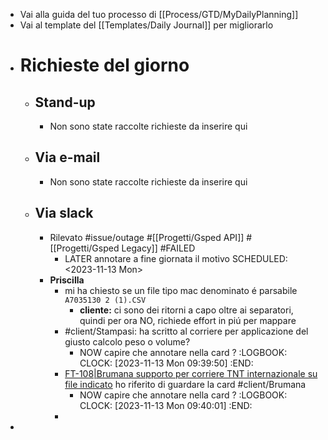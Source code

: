 - Vai alla guida del tuo processo di [[Process/GTD/MyDailyPlanning]]
- Vai al template del [[Templates/Daily Journal]] per migliorarlo
- # Richieste del giorno
	- ## Stand-up
		- Non sono state raccolte richieste da inserire qui
	- ## Via e-mail
		- Non sono state raccolte richieste da inserire qui
	- ## Via slack
		- Rilevato #issue/outage #[[Progetti/Gsped API]] #[[Progetti/Gsped Legacy]] #FAILED
			- LATER annotare a fine giornata il motivo 
			  SCHEDULED: <2023-11-13 Mon>
		- **Priscilla**
			- mi ha chiesto se un file tipo mac denominato é parsabile `A7035130 2 (1).CSV`
				- **cliente:** ci sono dei ritorni a capo oltre ai separatori, quindi per ora NO, richiede effort in piú per mappare
			- #client/Stampasi: ha scritto al corriere per applicazione del giusto calcolo peso o volume?
				- NOW capire che annotare nella card ?
				  :LOGBOOK:
				  CLOCK: [2023-11-13 Mon 09:39:50]
				  :END:
			- [FT-108|Brumana supporto per corriere TNT internazionale su file indicato](https://gsped.atlassian.net/browse/FT-108) ho riferito di guardare la card #client/Brumana
				- NOW capire che annotare nella card ?
				  :LOGBOOK:
				  CLOCK: [2023-11-13 Mon 09:40:01]
				  :END:
			-
-